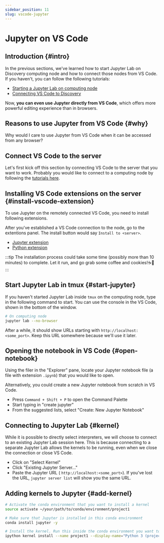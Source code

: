 ```yaml
---
sidebar_position: 11
slug: vscode-jupyter
---
```


# Jupyter on VS Code

## Introduction {#intro}
In the previous sections, we've learned how to start Jupyter Lab on Discovery computing node and how to connect those nodes from VS Code. If you haven't, you can follow the following tutorials:
- [Starting a Jupyter Lab on computing node](/docs/computation/hpc/intro/jupyter)
- [Connecting VS Code to Discovery](/docs/computation/hpc/intro/vscode)

Now, **you can even use Jupyter directly from VS Code**, which offers more powerful editing experience than in browsers.

## Reasons to use Jupyter from VS Code {#why}
Why would I care to use Jupyter from VS Code when it can be accessed from any browser?
<!-- 
## Connect from VS Code
Go to the "Remote Explorer" (icon with PC monitor) in the activity bar (the bar on the very left). A panel with list of servers will show up in the left side of the window. The servers listed here are the hosts that you have configured in `~/.ssh/config` file.

Once you have located the server that you would like to connect (could be a login node, or a computing node), click on the arrow button to start a session. -->


## Connect VS Code to the server
Let's first kick off this section by connecting VS Code to the server that you want to work. Probably you would like to connect to a computing node by following the [tutorials here](/docs/computation/hpc/intro/jupyter).


## Installing VS Code extensions on the server {#install-vscode-extension}
To use Jupyter on the remotely connected VS Code, you need to install following extensions.

After you've established a VS Code connection to the node, go to the extentions panel. The install button would say `Install to <server>`. 
- [Jupyter extension](https://marketplace.visualstudio.com/items?itemName=ms-toolsai.jupyter)
- [Python extension](https://marketplace.visualstudio.com/items?itemName=ms-python.python)

:::tip
The installation process could take some time (possibly more than 10 minutes) to complete. Let it run, and go grab some coffee and cookies!☕🍪
:::

## Start Jupyter Lab in tmux {#start-jupyter}
If you haven't started Jupyter Lab inside `tmux` on the computing node, type in the following command to start. You can use the console in the VS Code, shown in the bottom of the window.
```sh
# On computing node
jupyter lab --no-browser
```
After a while, it should show URLs starting with `http://localhost:<some_port>`. Keep this URL somewhere because we'll use it later.

## Opening the notebook in VS Code {#open-notebook}
Using the filer in the "Explorer" pane, locate your Jupyter notebook file  (a file with extension `.ipynb`) that you would like to open.

Alternatively, you could create a new Jupyter notebook from scratch in VS Code.
- Press `Command + Shift + P` to open the Command Palette
- Start typing in "create jupyter"
- From the suggested lists, select "Create: New Jupyter Notebook"

## Connecting to Jupyter Lab {#kernel}
While it is possible to directly select interpreters, we will choose to connect to an existing Jupyter Lab session here. This is because connecting to a separate Jupyter Lab allows the kernels to be running, even when we close the connection or close VS Code.

- Click on "Select Kernel"
- Click "Existing Jupyter Server..."
- Paste the Jupyter URL ( `http://localhost:<some_port>`). If you've lost the URL, `jupyter server list` will show you the same URL.


## Adding kernels to Jupyter {#add-kernel}
```sh
# Activate the conda environment that you want to install a kernel
source activate ~/your/path/to/conda/environment/project1

# Make sure that Jupyter is installed in this conda environment
conda install jupyter -y

# Install the kernel. Run this inside the conda environment you want to add the kernel to.
ipython kernel install --name project1 --display-name="Python 3 (project1)" --prefix="/home/$USER/.local/"
```